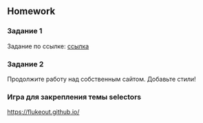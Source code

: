 ##  Homework

### Задание 1
Задание по ссылке: [ссылка](https://github.com/ait-tr/task_fe-css-animals-are-drunk)

### Задание 2

Продолжите работу над собственным сайтом. Добавьте стили!

### Игра для закрепления темы selectors
https://flukeout.github.io/


